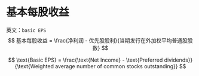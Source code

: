 # 基本每股收益

英文：`basic EPS`
$$
基本每股收益 = \frac{净利润 - 优先股股利}{当期发行在外加权平均普通股股数}
$$

$$
\text{Basic EPS} = \frac{\text{Net Income} - \text{Preferred dividends}}{\text{Weighted average number of common stocks outstanding}}
$$

